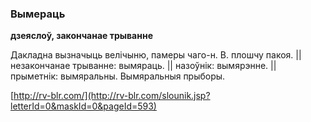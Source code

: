 ### Вымераць
**дзеяслоў, закончанае трыванне**

Дакладна вызначыць велічыню, памеры чаго-н. В. плошчу пакоя. || незакончанае трыванне: вымяраць. || назоўнік: вымярэнне. || прыметнік: вымяральны. Вымяральныя прыборы.

<a rel="author">[http://rv-blr.com/](http://rv-blr.com/slounik.jsp?letterId=0&maskId=0&pageId=593)</a>
